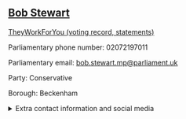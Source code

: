 ## <a href="https://members.parliament.uk/member/3919/contact">Bob Stewart</a>

<a href="https://www.theyworkforyou.com/mp/24907/bob_stewart/beckenham">TheyWorkForYou (voting record, statements)</a> 

Parliamentary phone number: 02072197011 

Parliamentary email: bob.stewart.mp@parliament.uk 

Party: Conservative 

Borough: Beckenham 

<details><summary>Extra contact information and social media</summary> 
<li>Website: http://www.bobstewart.org.uk/</li>
<li>Twitter:</li>
<li>Constituency office phone number:</li>
<li>Constituency office email:</li>
<li>Facebook:</li>
<li>Instagram:</li>
<li>Youtube:</li>
<li>Linkedin:</li>
<li>Government department phone number:</li>
<li>Government department email:</li>
<li>Threads:</li>
<li>Party office phone number:</li>
<li>Party office email:</li>
<li>Tiktok:</li>
</details>